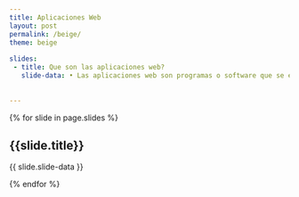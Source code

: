 ```yaml
---
title: Aplicaciones Web
layout: post
permalink: /beige/
theme: beige
 
slides:
 - title: Que son las aplicaciones web?
   slide-data: • Las aplicaciones web son programas o software que se ejecutan en un navegador web, en lugar de en el sistema operativo de un dispositivo como ocurre con las aplicaciones tradicionales. Estas aplicaciones requieren una conexión a Internet para funcionar, ya que se accede a ellas a través de la web.
      
 
---
```


{% for slide in page.slides %}
                    
<section data-background="{% if slide.background %}{{slide.background}}{% else %}{{page.background}}{% endif %}"><h1>{{slide.title}}</h1>{{ slide.slide-data }}</section>
                    
{% endfor %}
    

